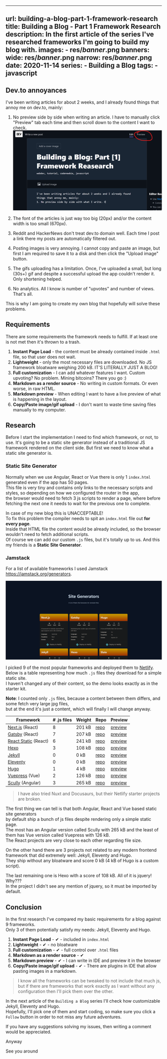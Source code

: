 ---
url: building-a-blog-part-1-framework-research
title: Building a Blog - Part 1 Framework Research
description: In the first article of the series I've researched frameworks I'm going to build my blog with.
images:
    - res/_banner_.png
banners:
    wide: res/_banner_.png
    narrow: res/_banner_.png
date: 2020-11-14
series:
    - Building a Blog
tags:
    - javascript
----------------

## Dev.to annoyances

I've been writing articles for about 2 weeks, and I already found things that annoy me on dev.to, mainly:

1. No preview side by side when writing an article. I have to manually click "Preview" tab each time and then scroll down to the content I want to check.
    ![I need to click "preview" tab in order to preview markdown content](res/annoying-preview-tab.png)

2. The font of the articles is just way too big (20px) and/or the content width is too small (670px).

3. Reddit and HackerNews don't treat dev.to domain well. Each time I post a link there my posts are automatically filtered out.

4. Posting images is very annoying. I cannot copy and paste an image, but first I am required to save it to a disk and then click the "Upload image" button.

5. The gifs uploading has a limitation. Once, I've uploaded a small, but long (30s+) gif and despite a successful upload the app couldn't render it. Only shortening helped.

6. No analytics. All I know is number of "upvotes" and number of views. That's all.

This is why I am going to create my own blog that hopefully will solve these problems.


## Requirements

There are some requirements the framework needs to fulfill. If at least one is not met then it's thrown to a trash.

1. **Instant Page Load** - the content must be already contained inside `.html` file, so that user does not wait.
2. **Lightweight** - only the most necessary files are downloaded. No JS framework bloatware weighing 200 kB. IT'S LITERALLY JUST A BLOG!
3. **Full customization** - I can add whatever features I want. Custom upvoting? No problem. Mining bitcoins? There you go :)
4. **Markdown as a render source** - No writing in custom formats. Or even worse, in raw HTML.
5. **Markdown preview** - When editing I want to have a live preview of what is happening in the layout.
6. **Copy/Paste image/gif upload** - I don't want to waste time saving files manually to my computer.

## Research

Before I start the implementation I need to find which framework, or not, to use. It's going to be a static site generator instead of a traditional JS framework rendered on the client side. But first we need to know what a static site generator is.

### Static Site Generator

Normally when we use Angular, React or Vue there is only 1 `index.html` generated even if the app has 50 pages.  
This file is very tiny and contains only links to the necessary scripts and styles, so depending on how we configured the router in the app,  
the browser would need to fetch 3 js scripts to render a page, where before fetching the next one it needs to wait for the previous one to complete.

In case of my new blog this is UNACCEPTABLE!  
To fix this problem the compiler needs to spit an `index.html` file out **for every page**.  
Inside that HTML file the content would be already included, so the browser wouldn't need to fetch additional scripts.  
Of course we can add our custom `.js` files, but it's totally up to us. And this my friends is a **Static Site Generator**.

### Jamstack

For a list of available frameworks I used Jamstack https://jamstack.org/generators.

![Jamstack website preview](res/jamstack-website-preview.png)

I picked 9 of the most popular frameworks and deployed them to [Netlify](https://netlify.com).  
Below is a table representing how much `.js` files they download for a simple static site.  
I haven't changed any of their content, so the demo looks exactly as in the starter kit.

**Note**: I counted only `.js` files, because a content between them differs, and some fetch very large jpg files,  
 but at the end it's just a content, which will finally I will change anyway.


| Framework | # .js files | Weight | Repo | Preview |
|-----------|-------|--------|------|---------|
| [Next.js](https://nextjs.org/) (React) | 8 | 201 kB | [repo](https://github.com/Humberd/next-starter-jamstack) | [preview](https://humberd-nextjs.netlify.app/) |
| [Gatsby](https://www.gatsbyjs.com/) (React) | 7 | 207 kB | [repo](https://github.com/Humberd/gatsby-starter-default) | [preview](https://humberd-gatsby.netlify.app/) |
| [React Static](https://github.com/react-static/react-static) (React) | 6 | 241 kB | [repo](https://github.com/Humberd/react-static-starter) | [preview](https://humberd-react-static.netlify.app/) |
| [Hexo](https://hexo.io/) | 3 | 108 kB | [repo](https://github.com/Humberd/hexo-starter) | [preview](https://humberd-hexo.netlify.app/) |
| [Jekyll](https://jekyllrb.com/) | 0 | 0 kB | [repo](https://github.com/Humberd/jekyll-base) | [preview](https://humberd-jekyll.netlify.app/) |
| [Eleventy](https://www.11ty.dev/) | 0 | 0 kB | [repo](https://github.com/Humberd/eleventy-base-blog) | [preview](https://humberd-eleventy.netlify.app/) |
| [Hugo](https://gohugo.io/) | 1 | 4 kB | [repo](https://github.com/Humberd/victor-hugo) | [preview](https://humberd-hugo.netlify.app/) |
| [Vuepress](https://vuepress.vuejs.org/) (Vue) | 2 | 126 kB | [repo](https://github.com/Humberd/vuepress-deploy) | [preview](https://humberd-vuepress.netlify.app/) |
| [Scully](https://scully.io/) (Angular) | 3 | 265 kB | [repo](https://github.com/Humberd/scully-preview) | [preview](https://humberd-scully.netlify.app/) |


> I have also tried Nuxt and Docusaurs, but their Netlify starter projects are broken.


The first thing we can tell is that both Angular, React and Vue based static site generators  
by default ship a bunch of js files despite rendering only a simple static page.  
The most has an Angular version called Scully with 265 kB and the least of them has Vue version called Vuepress with 126 kB.  
The React projects are very close to each other regarding file size.

On the other hand there are 3 projects not related to any modern frontend framework that did extremely well: Jekyll, Eleventy and Hugo.  
They ship without any bloatware and score 0 kB (4 kB of Hugo is a custom script).

The last remaining one is Hexo with a score of 108 kB. All of it is jquery! Why???  
In the project I didn't see any mention of jquery, so it must be imported by default.


## Conclusion

In the first research I've compared my basic requirements for a blog against 9 frameworks.  
Only 3 of them potentially satisfy my needs: Jekyll, Eleventy and Hugo.

1. **Instant Page Load** - ✔ - included in `index.html`
2. **Lightweight** - ✔ - no bloatware
3. **Full customization** - ✔ - full control over `.html` files
4. **Markdown as a render source** - ✔
5. **Markdown preview** - ✔ - I can write in IDE and preview it in the browser
6. **Copy/Paste image/gif upload** - ✔ - There are plugins in IDE that allow pasting images in a markdown.

> I know all the frameworks can be tweaked to not include that much js,  
> but if there are frameworks that work exactly as I want without any configuration then I'll pick them over the other.

In the next article of the `Building a Blog` series I'll check how customizable Jekyll, Eleventy and Hugo.  
Hopefully, I'll pick one of them and start coding, so make sure you click a `Follow` button in order to not miss any future adventures.

If you have any suggestions solving my issues, then writing a comment would be appreciated.

Anyway

See you around

